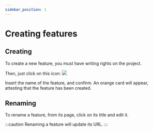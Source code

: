 ```yaml
---
sidebar_position: 1
---
```


# Creating features

## Creating

To create a new feature, you must have writing rights on the project.

Then, just click on this icon: ![](/img/create-feature.png)

Insert the name of the feature, and confirm. An orange card will appear, attesting that the feature has been created.

## Renaming

To rename a feature, from its page, click on its title and edit it.

:::caution
Renaming a feature will update its URL.
:::
